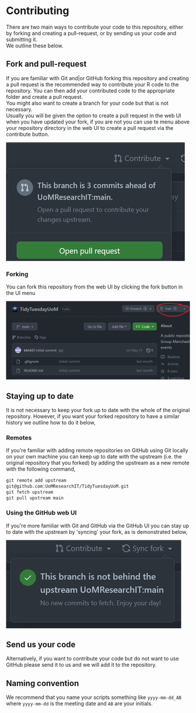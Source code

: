 # Contributing

There are two main ways to contribute your code to this repository, either by forking and creating a pull-request, or by sending us your code and submitting it.  
We outline these below.

## Fork and pull-request

If you are familiar with Git and\|or GitHub forking this repository and creating a pull request is the recommended way to contribute your R code to the repository. You can then add your contributed code to the appropriate folder and create a pull request.  
You might also want to create a branch for your code but that is not necessary.  
Usually you will be given the option to create a pull request in the web UI when you have updated your fork, if you are not you can use te menu above your repository directory in the web UI to create a pull request via the contribute button.

![Contribute your fork via pull request](images/contribute_pr.png)

### Forking

You can fork this repository from the web UI by clicking the fork button in the UI menu

![Location of fork button](images/fork_repo_button.png)

## Staying up to date

It is not necessary to keep your fork up to date with the whole of the original repository. However, if you want your forked repository to have a similar history we outline how to do it below,

### Remotes

If you're familiar with adding remote repositories on GitHub using Git locally on your own machine you can keep up to date with the upstream (i.e. the original repository that you forked) by adding the upstream as a new remote with the following command,

```{git}
git remote add upstream git@github.com:UoMResearchIT/TidyTuesdayUoM.git
git fetch upstream
git pull upstream main
```

### Using the GitHub web UI

If you're more familiar with Git and GitHub via the GitHub UI you can stay up to date with the upstream by 'syncing' your fork, as is demonstrated below,

![Syncing your fork](images/sync_fork_web_ui.png)

## Send us your code

Alternatively, if you want to contribute your code but do not want to use GitHub please send it to us and we will add it to the repository.

## Naming convention

We recommend that you name your scripts something like `yyyy-mm-dd_AB` where `yyyy-mm-dd` is the meeting date and `AB` are your initials.
